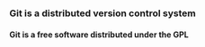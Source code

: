 ### Git **is** a distributed version control system
#### Git is a free software distributed under the GPL
